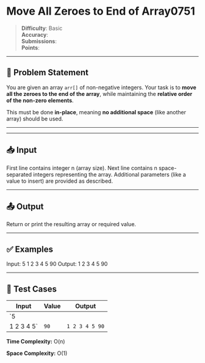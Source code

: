 # Move All Zeroes to End of Array0751

> **Difficulty**: Basic  
> **Accuracy**:   
> **Submissions**:   
> **Points**: 

---

## 📝 Problem Statement

You are given an array `arr[]` of non-negative integers. Your task is to **move all the zeroes to the end of the array**, while maintaining the **relative order of the non-zero elements**.

This must be done **in-place**, meaning **no additional space** (like another array) should be used.

---

---

## 📥 Input

First line contains integer n (array size). Next line contains n space-separated integers representing the array. Additional parameters (like a value to insert) are provided as described.

---

## 📤 Output

Return or print the resulting array or required value.

---

## ✅ Examples

Input:
5
1 2 3 4 5
90
Output:
1 2 3 4 5 90

---

## 🧪 Test Cases

| Input | Value | Output |
|---|---|---|
| `5
1 2 3 4 5` | `90` | `1 2 3 4 5 90` |

**Time Complexity:** O(n)

**Space Complexity:** O(1)

